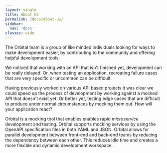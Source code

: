 ```yaml
---
layout: single
title: About Us
permalink: /docs/about-us/
sidebar:
  nav: 'docs'
classes: wide
---
```


The Orbital team is a group of like minded individuals looking for ways to make development easier, by contributing to the
community and offering helpful development tools.

We noticed that working with an API that isn't finished yet, development can be really delayed. Or,
when testing an application, recreating failure cases that are very specific or uncommon can be difficult.

Having previously worked on various API based projects it was clear we could speed up the process of development by working
against a mocked API that doesn't exist yet. Or better yet, testing edge cases that are difficult to produce under normal circumstances
by mocking them out. How will your application react?


 Orbital is a mocking tool that enables enables rapid _microservice_ development and testing. Orbital supports mocking
 services by using the OpenAPI specification files in both YAML and JSON.
 Orbital allows for parallel development between front-end and back-end teams by reducing the dependency between each other. This reduces idle time and creates a more flexible and dynamic development workspace.

